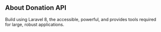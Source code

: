 ## About Donation API

Build using Laravel 8, the accessible, powerful, and provides tools required for large, robust applications.
